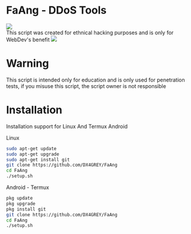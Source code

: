 # FaAng - DDoS Tools
<img src="https://img.shields.io/badge/Python-3.11-blue"></img><br>
This script was created for ethnical hacking purposes and is only for WebDev's benefit
<img src="https://help.mikrotik.com/docs/download/attachments/28606504/Untitled%20Diagram%20%281%29.jpg?version=1&modificationDate=1590666013808&api=v2"/>
# Warning
This script is intended only for education and is only used for penetration tests, if you misuse this script, the script owner is not responsible 
# Installation
  
Installation support for Linux And Termux Android

Linux
 ```bash
sudo apt-get update
sudo apt-get upgrade
sudo apt-get install git
git clone https://github.com/DX4GREY/FaAng
cd FaAng
./setup.sh
 ```
Android - Termux
```bash
pkg update
pkg upgrade
pkg install git
git clone https://github.com/DX4GREY/FaAng
cd FaAng
./setup.sh
```
